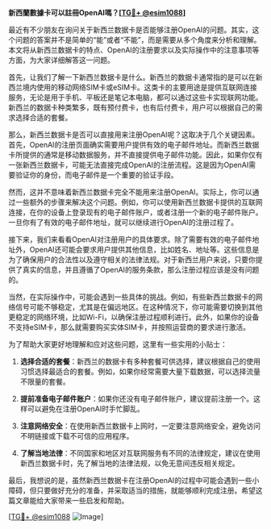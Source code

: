 **新西蘭數據卡可以註冊OpenAI嗎？[[TG💪+ @esim1088](https://t.me/s/esim1088)]**

最近有不少朋友在询问关于新西兰数据卡是否能够注册OpenAI的问题。其实，这个问题的答案并不是简单的“能”或者“不能”，而是需要从多个角度来分析和理解。本文将从新西兰数据卡的特点、OpenAI的注册要求以及实际操作中的注意事项等方面，为大家详细解答这一问题。

首先，让我们了解一下新西兰数据卡是什么。新西兰的数据卡通常指的是可以在新西兰境内使用的移动网络SIM卡或eSIM卡。这类卡的主要用途是提供互联网连接服务，无论是用于手机、平板还是笔记本电脑，都可以通过这些卡实现联网功能。新西兰的数据卡种类繁多，既有预付费卡，也有后付费卡，用户可以根据自己的需求选择合适的套餐。

那么，新西兰数据卡是否可以直接用来注册OpenAI呢？这取决于几个关键因素。首先，OpenAI的注册页面确实需要用户提供有效的电子邮件地址。而新西兰数据卡所提供的通常是移动数据服务，并不直接提供电子邮件功能。因此，如果你仅有一张新西兰数据卡，可能无法直接完成OpenAI的注册流程。这是因为OpenAI需要验证你的身份，而电子邮件是一个重要的验证手段。

然而，这并不意味着新西兰数据卡完全不能用来注册OpenAI。实际上，你可以通过一些额外的步骤来解决这个问题。例如，你可以使用新西兰数据卡提供的互联网连接，在你的设备上登录现有的电子邮件账户，或者注册一个新的电子邮件账户。一旦你有了有效的电子邮件地址，就可以继续进行OpenAI的注册过程了。

接下来，我们来看看OpenAI对注册用户的具体要求。除了需要有效的电子邮件地址外，OpenAI还可能会要求用户提供其他信息，比如姓名、地址等。这些信息是为了确保用户的合法性以及遵守相关的法律法规。对于新西兰用户来说，只要你提供了真实的信息，并且遵循了OpenAI的服务条款，那么注册过程应该是没有问题的。

当然，在实际操作中，可能会遇到一些具体的挑战。例如，有些新西兰数据卡的网络信号可能不够稳定，尤其是在偏远地区。在这种情况下，你可能需要切换到其他更稳定的网络环境，比如Wi-Fi，以确保注册过程顺利进行。此外，如果你的设备不支持eSIM卡，那么就需要购买实体SIM卡，并按照运营商的要求进行激活。

为了帮助大家更好地理解和应对这些问题，这里有一些实用的小贴士：

1. **选择合适的套餐**：新西兰的数据卡有多种套餐可供选择，建议根据自己的使用习惯选择最适合的套餐。例如，如果你经常需要大量下载数据，可以选择流量不限量的套餐。
   
2. **提前准备电子邮件账户**：如果你还没有电子邮件账户，建议提前注册一个。这样可以避免在注册OpenAI时手忙脚乱。

3. **注意网络安全**：在使用新西兰数据卡上网时，一定要注意网络安全，避免访问不明链接或下载不可信的应用程序。

4. **了解当地法律**：不同国家和地区对互联网服务有不同的法律规定，建议在使用新西兰数据卡时，先了解当地的法律法规，以免无意间违反相关规定。

最后，我想说的是，虽然新西兰数据卡在注册OpenAI的过程中可能会遇到一些小障碍，但只要做好充分的准备，并采取适当的措施，就能够顺利完成注册。希望这篇文章能给大家带来一些启发和帮助。

[[TG💪+ @esim1088](https://t.me/s/esim1088) ![Image](https://i.postimg.cc/4NQfJmqS/Snipaste-2025-05-13-00-14-12.png)]